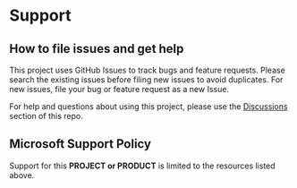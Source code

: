 # Support

## How to file issues and get help  

This project uses GitHub Issues to track bugs and feature requests. Please search the existing 
issues before filing new issues to avoid duplicates.  For new issues, file your bug or 
feature request as a new Issue.

For help and questions about using this project, please use the [Discussions](https://github.com/microsoft/Power-Fx/discussions) section of this repo.

## Microsoft Support Policy  

Support for this **PROJECT or PRODUCT** is limited to the resources listed above.
